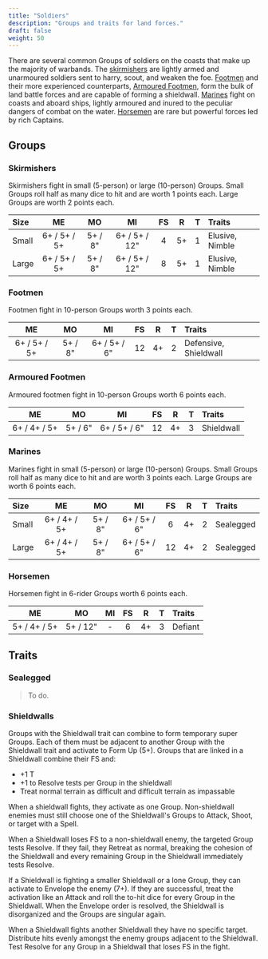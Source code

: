 ```yaml
---
title: "Soldiers"
description: "Groups and traits for land forces."
draft: false
weight: 50
---
```


There are several common Groups of soldiers on the coasts that make up the majority of warbands. The
[skirmishers][1] are lightly armed and unarmoured soldiers sent to harry, scout, and weaken the foe.
[Footmen][2] and their more experienced counterparts, [Armoured Footmen][3], form the bulk of land
battle forces and are capable of forming a shieldwall. [Marines][4] fight on coasts and aboard
ships, lightly armoured and inured to the peculiar dangers of combat on the water. [Horsemen][5] are
rare but powerful forces led by rich Captains.

## Groups

### Skirmishers

Skirmishers fight in small (5-person) or large (10-person) Groups. Small Groups roll half as many
dice to hit and are worth 1 points each. Large Groups are worth 2 points each.

| Size  |      ME      |   MO    |      MI       |  FS   |   R   |   T   |     Traits      |
| :---- | :----------: | :-----: | :-----------: | :---: | :---: | :---: | :-------------- |
| Small | 6+ / 5+ / 5+ | 5+ / 8" | 6+ / 5+ / 12" |   4   |  5+   |   1   | Elusive, Nimble |
| Large | 6+ / 5+ / 5+ | 5+ / 8" | 6+ / 5+ / 12" |   8   |  5+   |   1   | Elusive, Nimble |

### Footmen

Footmen fight in 10-person Groups worth 3 points each.

|      ME      |   MO    |      MI      |  FS   |   R   |   T   |        Traits         |
| :----------: | :-----: | :----------: | :---: | :---: | :---: | :-------------------- |
| 6+ / 5+ / 5+ | 5+ / 8" | 6+ / 5+ / 6" |  12   |  4+   |   2   | Defensive, Shieldwall |

### Armoured Footmen

Armoured footmen fight in 10-person Groups worth 6 points each.

|      ME      |   MO    |      MI      |  FS   |   R   |   T   |   Traits   |
| :----------: | :-----: | :----------: | :---: | :---: | :---: | :--------- |
| 6+ / 4+ / 5+ | 5+ / 6" | 6+ / 5+ / 6" |  12   |  4+   |   3   | Shieldwall |

### Marines

Marines fight in small (5-person) or large (10-person) Groups. Small Groups roll half as many dice
to hit and are worth 3 points each. Large Groups are worth 6 points each.

| Size  |      ME      |   MO    |      MI      |  FS   |   R   |   T   |  Traits   |
| :---- | :----------: | :-----: | :----------: | :---: | :---: | :---: | :-------- |
| Small | 6+ / 4+ / 5+ | 5+ / 8" | 6+ / 5+ / 6" |   6   |  4+   |   2   | Sealegged |
| Large | 6+ / 4+ / 5+ | 5+ / 8" | 6+ / 5+ / 6" |  12   |  4+   |   2   | Sealegged |

### Horsemen

Horsemen fight in 6-rider Groups worth 6 points each.

|      ME      |    MO    |  MI   |  FS   |   R   |   T   | Traits  |
| :----------: | :------: | :---: | :---: | :---: | :---: | :------ |
| 5+ / 4+ / 5+ | 5+ / 12" |   -   |   6   |  4+   |   3   | Defiant |

## Traits

### Sealegged

> To do.

### Shieldwalls

Groups with the Shieldwall trait can combine to form temporary super Groups. Each of them must be
adjacent to another Group with the Shieldwall trait and activate to Form Up (5+). Groups that are
linked in a Shieldwall combine their FS and:

- +1 T
- +1 to Resolve tests per Group in the shieldwall
- Treat normal terrain as difficult and difficult terrain as impassable

When a shieldwall fights, they activate as one Group. Non-shieldwall enemies must still choose one
of the Shieldwall's Groups to Attack, Shoot, or target with a Spell.

When a Shieldwall loses FS to a non-shieldwall enemy, the targeted Group tests Resolve. If they
fail, they Retreat as normal, breaking the cohesion of the Shieldwall and every remaining Group in
the Shieldwall immediately tests Resolve.

If a Shieldwall is fighting a smaller Shieldwall or a lone Group, they can activate to Envelope the
enemy (7+). If they are successful, treat the activation like an Attack and roll the to-hit dice for
every Group in the Shieldwall. When the Envelope order is resolved, the Shieldwall is disorganized
and the Groups are singular again.

When a Shieldwall fights another Shieldwall they have no specific target. Distribute hits evenly
amongst the enemy groups adjacent to the Shieldwall. Test Resolve for any Group in a Shieldwall
that loses FS in the fight.

<!-- Reference Links -->

[1]: #skirmishers
[2]: #footmen
[3]: #armoured-footmen
[4]: #marines
[5]: #horsemen
